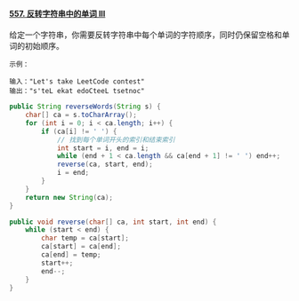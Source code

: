#### [557. 反转字符串中的单词 III](https://leetcode-cn.com/problems/reverse-words-in-a-string-iii/)

给定一个字符串，你需要反转字符串中每个单词的字符顺序，同时仍保留空格和单词的初始顺序。

 ```
示例：

输入："Let's take LeetCode contest"
输出："s'teL ekat edoCteeL tsetnoc"
 ```

```java
public String reverseWords(String s) {
    char[] ca = s.toCharArray();
    for (int i = 0; i < ca.length; i++) {
        if (ca[i] != ' ') {
            // 找到每个单词开头的索引和结束索引
            int start = i, end = i;
            while (end + 1 < ca.length && ca[end + 1] != ' ') end++;
            reverse(ca, start, end);
            i = end;
        }
    }
    return new String(ca);
}

public void reverse(char[] ca, int start, int end) {
    while (start < end) {
        char temp = ca[start];
        ca[start] = ca[end];
        ca[end] = temp;
        start++;
        end--;
    }
}
```



